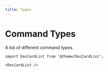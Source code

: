 ```yaml
---
title: Types
---
```

# Command Types

A list of different command types.

```mdx-code-block
import DocCardList from '@theme/DocCardList';

<DocCardList />
```


